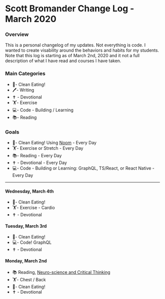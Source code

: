 # Scott Bromander Change Log - March 2020

### Overview
This is a personal changelog of my updates. Not everything is code. I wanted to create visability around the behaviors and habits for my students. Note that this log is starting as of March 2nd, 2020 and it not a full description of what I have read and courses I have taken. 

### Main Categories
- 🍎- Clean Eating!
- 🖊- Writing
- ✝️ - Devotional
- 🏋️‍- Exercise
- 💻- Code - Building / Learning
- 📚- Reading

### Goals
- 🍎- Clean Eating! Using [Noom](https://www.noom.com/) - Every Day
- 🏋️‍- Exercise or Stretch - Every Day
- 📚- Reading - Every Day
- ✝️ - Devotional - Every Day
- 💻- Code - Building or Learning: GraphQL, TS/React, or React Native - Every Day

---
#### Wednesday, March 4th
- 🍎- Clean Eating!
- 🏋️‍- Exercise - Cardio
- ✝️ - Devotional

#### Tuesday, March 3rd
- 🍎- Clean Eating!
- 💻- Code! GraphQL
- ✝️ - Devotional

#### Monday, March 2nd
- 📚 Reading, [Neuro-science and Critical Thinking](https://www.amazon.com/Neuroscience-Critical-Thinking-Understand-Expectations/dp/B07SHW8JW9/ref=sr_1_1?crid=1Z2LDNZJHPGCD&keywords=neuroscience+and+critical+thinking&qid=1583176784&sprefix=neuroscience+and+critica%2Caps%2C162&sr=8-1)
- 🏋️‍- Chest / Back
- 🍎- Clean Eating!
- ✝️ - Devotional
